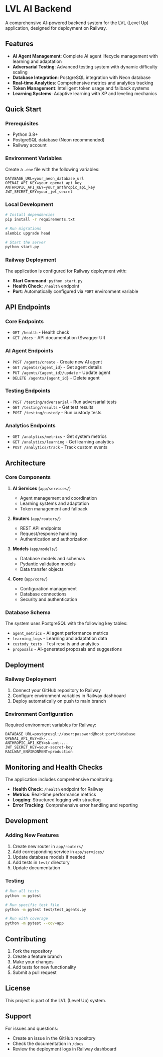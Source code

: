 # LVL AI Backend

A comprehensive AI-powered backend system for the LVL (Level Up) application, designed for deployment on Railway.

## Features

- **AI Agent Management**: Complete AI agent lifecycle management with learning and adaptation
- **Adversarial Testing**: Advanced testing system with dynamic difficulty scaling
- **Database Integration**: PostgreSQL integration with Neon database
- **Real-time Analytics**: Comprehensive metrics and analytics tracking
- **Token Management**: Intelligent token usage and fallback systems
- **Learning Systems**: Adaptive learning with XP and leveling mechanics

## Quick Start

### Prerequisites

- Python 3.8+
- PostgreSQL database (Neon recommended)
- Railway account

### Environment Variables

Create a `.env` file with the following variables:

```env
DATABASE_URL=your_neon_database_url
OPENAI_API_KEY=your_openai_api_key
ANTHROPIC_API_KEY=your_anthropic_api_key
JWT_SECRET_KEY=your_jwt_secret
```

### Local Development

```bash
# Install dependencies
pip install -r requirements.txt

# Run migrations
alembic upgrade head

# Start the server
python start.py
```

### Railway Deployment

The application is configured for Railway deployment with:

- **Start Command**: `python start.py`
- **Health Check**: `/health` endpoint
- **Port**: Automatically configured via `PORT` environment variable

## API Endpoints

### Core Endpoints
- `GET /health` - Health check
- `GET /docs` - API documentation (Swagger UI)

### AI Agent Endpoints
- `POST /agents/create` - Create new AI agent
- `GET /agents/{agent_id}` - Get agent details
- `PUT /agents/{agent_id}/update` - Update agent
- `DELETE /agents/{agent_id}` - Delete agent

### Testing Endpoints
- `POST /testing/adversarial` - Run adversarial tests
- `GET /testing/results` - Get test results
- `POST /testing/custody` - Run custody tests

### Analytics Endpoints
- `GET /analytics/metrics` - Get system metrics
- `GET /analytics/learning` - Get learning analytics
- `POST /analytics/track` - Track custom events

## Architecture

### Core Components

1. **AI Services** (`app/services/`)
   - Agent management and coordination
   - Learning systems and adaptation
   - Token management and fallback

2. **Routers** (`app/routers/`)
   - REST API endpoints
   - Request/response handling
   - Authentication and authorization

3. **Models** (`app/models/`)
   - Database models and schemas
   - Pydantic validation models
   - Data transfer objects

4. **Core** (`app/core/`)
   - Configuration management
   - Database connections
   - Security and authentication

### Database Schema

The system uses PostgreSQL with the following key tables:

- `agent_metrics` - AI agent performance metrics
- `learning_logs` - Learning and adaptation data
- `custody_tests` - Test results and analytics
- `proposals` - AI-generated proposals and suggestions

## Deployment

### Railway Deployment

1. Connect your GitHub repository to Railway
2. Configure environment variables in Railway dashboard
3. Deploy automatically on push to main branch

### Environment Configuration

Required environment variables for Railway:

```env
DATABASE_URL=postgresql://user:password@host:port/database
OPENAI_API_KEY=sk-...
ANTHROPIC_API_KEY=sk-ant-...
JWT_SECRET_KEY=your-secret-key
RAILWAY_ENVIRONMENT=production
```

## Monitoring and Health Checks

The application includes comprehensive monitoring:

- **Health Check**: `/health` endpoint for Railway
- **Metrics**: Real-time performance metrics
- **Logging**: Structured logging with structlog
- **Error Tracking**: Comprehensive error handling and reporting

## Development

### Adding New Features

1. Create new router in `app/routers/`
2. Add corresponding service in `app/services/`
3. Update database models if needed
4. Add tests in `test/` directory
5. Update documentation

### Testing

```bash
# Run all tests
python -m pytest

# Run specific test file
python -m pytest test/test_agents.py

# Run with coverage
python -m pytest --cov=app
```

## Contributing

1. Fork the repository
2. Create a feature branch
3. Make your changes
4. Add tests for new functionality
5. Submit a pull request

## License

This project is part of the LVL (Level Up) system.

## Support

For issues and questions:
- Create an issue in the GitHub repository
- Check the documentation in `/docs`
- Review the deployment logs in Railway dashboard 